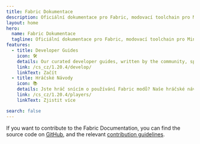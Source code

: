 ```yaml
---
title: Fabric Dokumentace
description: Oficiální dokumentace pro Fabric, modovací toolchain pro Minecraft.
layout: home
hero:
  name: Fabric Dokumentace
  tagline: Oficiální dokumentace pro Fabric, modovací toolchain pro Minecraft.
features:
  - title: Developer Guides
    icon: 🛠️
    details: Our curated developer guides, written by the community, span a wide range of topics from setting up a development environment to more advanced topics, such as rendering and networking.
    link: /cs_cz/1.20.4/develop/
    linkText: Začít
  - title: Hráčské Návody
    icon: 📚
    details: Jste hráč snícím o používání Fabric modů? Naše hráčské návody vám mohou pomoct. Tyto návody pomůžou se stahování, instalací a spravení Fabric modů.
    link: /cs_cz/1.20.4/players/
    linkText: Zjistit více

search: false
---
```


If you want to contribute to the Fabric Documentation, you can find the source code on [GitHub](https://github.com/FabricMC/fabric-docs), and the relevant [contribution guidelines](./contributing).
